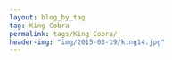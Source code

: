 ```yaml
---
layout: blog_by_tag
tag: King Cobra
permalink: tags/King Cobra/
header-img: "img/2015-03-19/king14.jpg"
---
```

